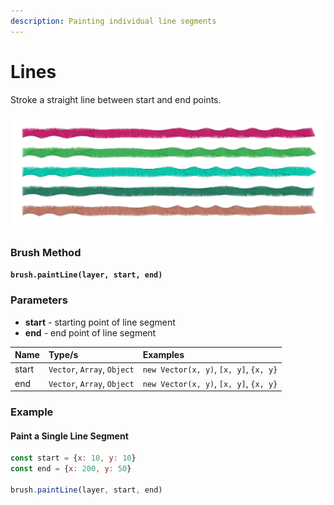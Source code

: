 ```yaml
---
description: Painting individual line segments
---
```


# Lines

Stroke a straight line between start and end points.

![](../../.gitbook/assets/a02e10.png)

### Brush Method

**`brush.paintLine(layer, start, end)`**

### Parameters

* **start** - starting point of line segment
* **end** - end point of line segment

| Name | Type/s | Examples |
| :--- | :--- | :--- |
| start | `Vector`, `Array`, `Object` | `new Vector(x, y)`, `[x, y]`, `{x, y}` |
| end | `Vector`, `Array`, `Object` | `new Vector(x, y)`, `[x, y]`, `{x, y}` |

### Example

#### Paint a Single Line Segment

```javascript
const start = {x: 10, y: 10}
const end = {x: 200, y: 50}

brush.paintLine(layer, start, end)
```




